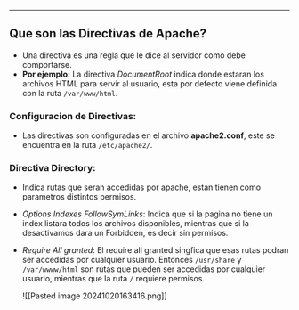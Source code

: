 
---
## Que son las Directivas de Apache?
- Una directiva es una regla que le dice al servidor como debe comportarse. 
- **Por ejemplo:** La directiva *DocumentRoot* indica donde estaran los archivos HTML para servir al usuario, esta por defecto viene definida con la ruta `/var/www/html`.

### Configuracion de Directivas:
- Las directivas son configuradas en el archivo **apache2.conf**, este se encuentra en la ruta `/etc/apache2/`.

### Directiva Directory:
- Indica rutas que seran accedidas por apache, estan tienen como parametros distintos permisos. 
- *Options Indexes FollowSymLinks*: Indica que si la pagina no tiene un index listara todos los archivos disponibles, mientras que si la desactivamos dara un Forbidden, es decir sin permisos.
- *Require All granted*: El require all granted singfica que esas rutas podran ser accedidas por cualquier usuario. Entonces `/usr/share` y `/var/wwww/html` son rutas que pueden ser accedidas por cualquier usuario, mientras que la ruta `/` requiere permisos.

	![[Pasted image 20241020163416.png]]
